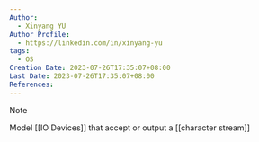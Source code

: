 ```yaml
---
Author:
  - Xinyang YU
Author Profile:
  - https://linkedin.com/in/xinyang-yu
tags:
  - OS
Creation Date: 2023-07-26T17:35:07+08:00
Last Date: 2023-07-26T17:35:07+08:00
References:
---
```

>[!note]
>Model [[IO Devices]] that accept or output a [[character stream]]